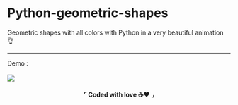 # Python-geometric-shapes
Geometric shapes with all colors with Python in a very beautiful animation 👌
<hr>
Demo : <br><br>
<img src="https://github.com/Soltanmsb/Python-geometric-shapes/assets/103173374/5456700f-18db-4175-b0f7-7fe12b9cc3ce" align="center">

<h4 align="center">⌜ Coded with love ☕❤ ⌟</h4>
